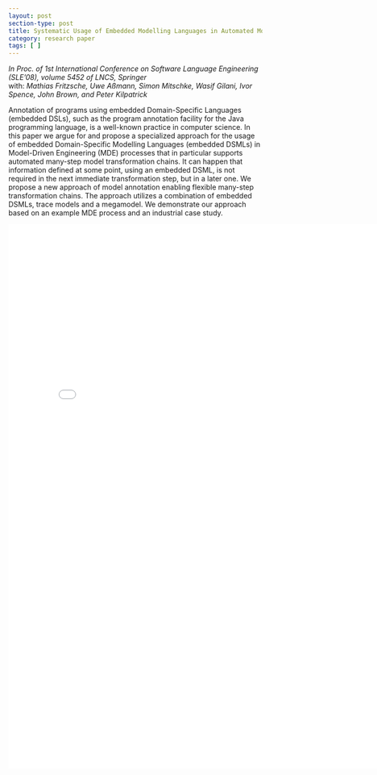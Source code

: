 ```yaml
---
layout: post
section-type: post
title: Systematic Usage of Embedded Modelling Languages in Automated Model Transformation Chains
category: research paper
tags: [ ]
---
```

_In Proc. of 1st International Conference on Software Language Engineering (SLE’08), volume 5452 of LNCS, Springer_
<br/>with: _Mathias Fritzsche, Uwe Aßmann, Simon Mitschke, Wasif Gilani, Ivor Spence, John Brown, and Peter Kilpatrick_

Annotation of programs using embedded Domain-Specific
Languages (embedded DSLs), such as the program annotation facility for
the Java programming language, is a well-known practice in computer
science. In this paper we argue for and propose a specialized approach
for the usage of embedded Domain-Specific Modelling Languages (embedded
DSMLs) in Model-Driven Engineering (MDE) processes that in
particular supports automated many-step model transformation chains.
It can happen that information defined at some point, using an embedded
DSML, is not required in the next immediate transformation step,
but in a later one. We propose a new approach of model annotation enabling
flexible many-step transformation chains. The approach utilizes a
combination of embedded DSMLs, trace models and a megamodel. We
demonstrate our approach based on an example MDE process and an
industrial case study.

<embed src="/publications/2008_SLE_TranformationChains.pdf" width="800" height="1080" type='application/pdf'/>
